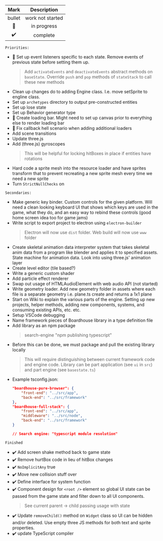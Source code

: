 |   Mark  | Description |
|:-------:|:---------:|
| bullet | work not started |
| :runner:| in progress  |
| :heavy_check_mark: | complete |

``Priorities:``

* :runner: Set up event listeners specific to each state. Remove events of previous state before setting them up.
    > Add ``activateEvents`` and ``deactivateEvents`` abstract methods on ``baseState``. Override ``push`` and ``pop`` methods of ``stateStack`` to call these new methods
* Clean up changes do to adding Engine class. I.e. move setSprite to engline class.
* Set up ``archetypes`` directory to output pre-constructed entities
* Set up lose state
* Set up Behavior generator type
* :runner: Create loading bar. Might need to set up canvas prior to everything else to render loading bar
* :runner: Fix callback hell scenario when adding additional loaders
* Add scene transitions
* Update three.js
* Add (three.js) gyroscopes
    > This will be helpful for locking hitBoxes in place if entities have rotations
* Hard code a sprite mesh into the resource loader and have sprites transform that to prevent recreating a new sprite mesh every time we need a new sprite
* Turn ``StrictNullChecks`` on

``Secondaries:``
* Make generic key binder. Custom controls for the given platform. Will need a clean looking keyboard UI that shows which keys are used in the game, what they do, and an easy way to rebind these controls (good home screen idea too for game jams)
* Write script to export project to electron using ``electron-builder``
    > Electron will now use ``dist`` folder. Web build will now use ``www`` folder
* Create skeletal animation data interpreter system that takes skeletal anim data from a program like blender and applies it to specified assets. State machine for animation data. Look into using three.js' animation layer
* Create level editor (tile based?)
* Write a generic custom shader
* Add particle effect renderer
* Swap out usage of HTMLAudioElement with web audio API (not started)
* Write geometry loader. Add new geometry folder in assets where each file is a separate geometry i.e. plane.ts create and returns a 1x1 plane
* Start on Wiki to explain the various parts of the engine. Setting up new projects, helper methods, adding new components, systems, and consuming existing APIs, etc. etc.
* Setup VSCode debugging
* Name framework pieces of Boardhouse library in a type definition file
* Add library as an npm package
    > search-engine "npm publishing typescript"
* Before this can be done, we must package and pull the existing library locally
    > This will require distinguishing between current framework code and engine code. Library can be part application (see ``ui`` in ``src``) and part engine (see ``basestate.ts``)
* Example tsconfig.json:
    ```json
    "boardhouse-pure-browser": {
        "front-end": "../src/app",
        "back-end": "../src/framework"
    },
    "boardhouse-full-stack": {
        "front-end": "../src/app",
        "middleware": "../src/node",
        "back-end": "../src/framework"
    }

    // Search engine: "typescript module resolution"
``Finished``
* :heavy_check_mark: Add screen shake method back to game state
* :heavy_check_mark: Remove hurtBox code in lieu of hitBox changes
* :heavy_check_mark: ``NoImplicitAny`` true
* :heavy_check_mark: Move new collision stuff over
* :heavy_check_mark: Define interface for system function
* :heavy_check_mark: Component design for ``<root />`` element so global UI state can be passed from the game state and filter down to all UI components.
    > See current parent -> child passing usage with state
* :heavy_check_mark: Update ``removeChild()`` method on ``Widget`` class so UI can be hidden and/or deleted. Use empty three JS methods for both text and sprite properties.
* :heavy_check_mark: update TypeScript compiler